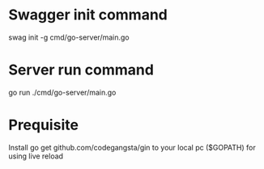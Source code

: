 # Swagger init command

swag init -g cmd/go-server/main.go

# Server run command

go run ./cmd/go-server/main.go

# Prequisite

Install go get github.com/codegangsta/gin to your local pc (\$GOPATH)
for using live reload
